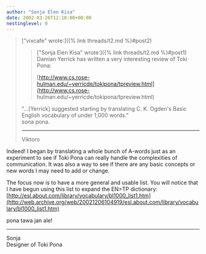 ```yaml
---
author: "Sonja Elen Kisa"
date: 2002-03-26T12:10:00+00:00
nestinglevel: 0
---
```

> ["vixcafe" wrote:]({% link threads/t2.md %}#post2)
>> ["Sonja Elen Kisa" wrote:]({% link threads/t2.md %}#post1) \
>> Damian Yerrick has written a very interesting review of Toki Pona: 
>> 
>> [http://www.cs.rose-hulman.edu/~yerricde/tokipona/tpreview.html](http://www.cs.rose-
hulman.edu/~yerricde/tokipona/tpreview.html)
>
> "...\[Yerrick\] suggested starting by translating C. K. Ogden's Basic
> English vocabulary of under 1,000 words." \
> sona pona.
>
> ***
> Viktoro

Indeed! I began by translating a whole bunch of A-words just as an
experiment to see if Toki Pona can really handle the complexities of
communication. It was also a way to see if there are any basic
concepts or new words I may need to add or change.

The focus now is to have a more general and usable list. You will
notice that I have begun using this list to expand the EN\>TP
dictionary: [http://esl.about.com/library/vocabulary/bl1000_list1.htm](http://web.archive.org/web/20021206104919/esl.about.com/library/vocabulary/bl1000_list1.htm) 

pona tawa jan ale!

***
Sonja \
Designer of Toki Pona
